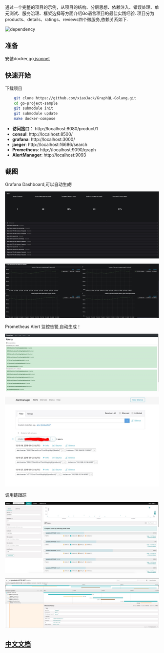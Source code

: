 
通过一个完整的项目的示例，从项目的结构、分层思想、依赖注入、错误处理、单元测试、服务治理、框架选择等方面介绍Go语言项目的最佳实践经验.
项目分为products、details、ratings、reviews四个微服务,依赖关系如下.

![dependency](https://sdgmf.github.io/images/goproject_dep.jpg)

## 准备

安装docker,go,[jsonnet](https://jsonnet.org/)

## 快速开始
下载项目
```bash
    git clone https://github.com/xiaoJack/GraphQL-Golang.git
    cd go-project-sample
    git submodule init
    git submodule update
    make docker-compose
```

* **访问接口**： http://localhost:8080/product/1
* **consul**: http://localhost:8500/
* **grafana**: http://localhost:3000/ 
* **jaeger**: http://localhost:16686/search
* **Prometheus**: http://localhost:9090/graph
* **AlertManager**: http://localhost:9093


## 截图

Grafana Dashboard,可以自动生成!

![dashboard](./doc/images/grafana_dashboard.jpg)

![dashboard1](./doc/images/grafana_dashboard1.jpg)

Prometheus Alert 监控告警,自动生成！

![alert](./doc/images/alert.jpg)

![alert](./doc/images/alert1.jpg)

调用链跟踪

![jaeger](./doc/images/jaeger.jpg)

![jaeger](./doc/images/jaeger1.jpg)



## [中文文档](https://sdgmf.github.io/goproject/)
